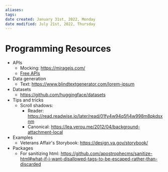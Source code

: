 ```yaml
---
aliases: 
tags: 
date created: January 31st, 2022, Monday
date modified: July 21st, 2022, Thursday
---
```


# Programming Resources

- APIs
	- Mocking: https://miragejs.com/
	- [Free APIs](https://github.com/public-apis/public-apis)
- Data generation
	- Text: https://www.blindtextgenerator.com/lorem-ipsum
- Datasets
	- https://github.com/huggingface/datasets
- Tips and tricks
	- Scroll shadows:
		- Reader: https://read.readwise.io/later/read/01fy4w94q5fj4w998m8pkdsxnm
		- Canonical: https://lea.verou.me/2012/04/background-attachment-local
- Examples
	- Veterans Affair's Storybook: https://design.va.gov/storybook/
- Packages
	- For sanitizing html: https://github.com/apostrophecms/sanitize-html#what-if-i-want-disallowed-tags-to-be-escaped-rather-than-discarded
